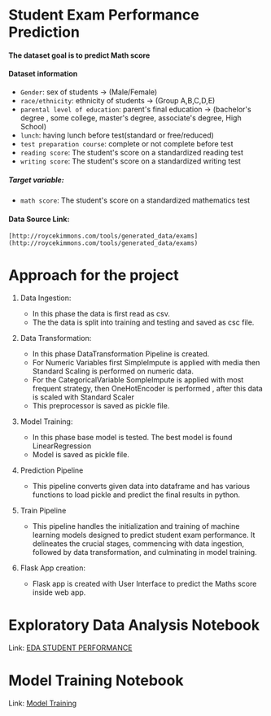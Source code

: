 # Student Exam Performance Prediction
#### The dataset goal is to predict Math score
#### Dataset information
* `Gender`: sex of students -> (Male/Female)
* `race/ethnicity`: ethnicity of students -> (Group A,B,C,D,E)
* `parental level of education`: parent's final education -> (bachelor's degree , some college, master's degree, associate's degree, High School)
* `lunch`: having lunch before test(standard or free/reduced)
* `test preparation course`: complete or not complete before test 
* `reading score`: The student's score on a standardized reading test 
* `writing score`: The student's score on a standardized writing test
##### Target variable:
* `math score`: The student's score on a standardized mathematics test
#### Data Source Link:
    [http://roycekimmons.com/tools/generated_data/exams](http://roycekimmons.com/tools/generated_data/exams)

# Approach for the project

1. Data Ingestion:
    * In this phase the data is first read as csv.
    * The the data is split into training and testing and saved as csc file.

2. Data Transformation: 
    * In this phase DataTransformation Pipeline is created.
    * For Numeric Variables first SimpleImpute is applied with media then Standard Scaling is performed on numeric data.
    * For the CategoricalVariable SompleImpute is applied with most frequent strategy, then OneHotEncoder is performed , after this data is scaled with Standard Scaler
    * This preprocessor is saved as pickle file.

3. Model Training: 
    * In this phase base model is tested. The best model is found LinearRegression
    * Model is saved as pickle file.
    

4. Prediction Pipeline
    * This pipeline converts given data into dataframe and has various functions to load pickle and predict the final results in python.

5. Train Pipeline
    * This pipeline handles the initialization and training of machine learning models designed to predict student exam performance. It delineates the crucial stages, commencing with data ingestion, followed by data transformation, and culminating in model training.

6. Flask App creation:
    * Flask app is created with User Interface to predict the Maths score inside web app.

# Exploratory Data Analysis Notebook
Link: [EDA STUDENT PERFORMANCE](https://github.com/Samrawit02/MLProject/blob/main/src/Notebook/EDA%20STUDENT%20PERFORMANCE.ipynb)

# Model Training Notebook
Link: [Model Training](https://github.com/Samrawit02/MLProject/blob/main/src/Notebook/Model%20Training.ipynb)



